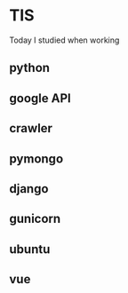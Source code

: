 # TIS
Today I studied when working

## python
## google API
## crawler
## pymongo
## django

## gunicorn


## ubuntu

## vue